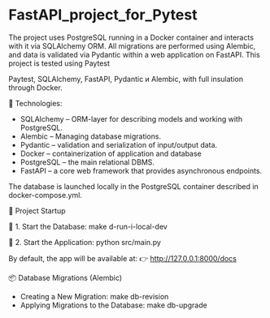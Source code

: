 # FastAPI_project_for_Pytest

The project uses PostgreSQL running in a Docker container and interacts with it via SQLAlchemy ORM.
All migrations are performed using Alembic, and data is validated via Pydantic within a web application on FastAPI.
This project is tested using Paytest

Paytest, SQLAlchemy, FastAPI, Pydantic и Alembic, with full insulation through Docker.

🔧 Technologies:

* SQLAlchemy – ORM-layer for describing models and working with PostgreSQL.
* Alembic – Managing database migrations.
* Pydantic – validation and serialization of input/output data.
* Docker – containerization of application and database
* PostgreSQL – the main relational DBMS.
* FastAPI – a core web framework that provides asynchronous endpoints.

The database is launched locally in the PostgreSQL container described in docker-compose.yml.

🚀 Project Startup

🔌 1. Start the Database: make d-run-i-local-dev

🏃 2. Start the Application: python src/main.py

By default, the app will be available at:
👉 http://127.0.0.1:8000/docs

📦 Database Migrations (Alembic)
* Creating a New Migration: make db-revision
* Applying Migrations to the Database: make db-upgrade
